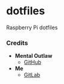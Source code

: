 # dotfiles

Raspberry Pi dotfiles

### Credits

- **Mental Outlaw**
    - [GitHub](https://github.com/MentalOutlaw)
- **Me**
    - [GitLab](https://gitlab.com/alifurkany)
